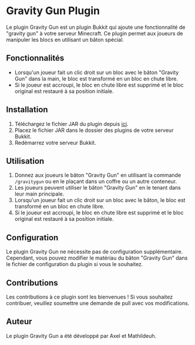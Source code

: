 # Gravity Gun Plugin

Le plugin Gravity Gun est un plugin Bukkit qui ajoute une fonctionnalité de "gravity gun" à votre serveur Minecraft. Ce plugin permet aux joueurs de manipuler les blocs en utilisant un bâton spécial.

## Fonctionnalités

- Lorsqu'un joueur fait un clic droit sur un bloc avec le bâton "Gravity Gun" dans la main, le bloc est transformé en un bloc en chute libre.
- Si le joueur est accroupi, le bloc en chute libre est supprimé et le bloc original est restauré à sa position initiale.

## Installation

1. Téléchargez le fichier JAR du plugin depuis [ici](https://github.com/AX3L25/SimpleGravityGun/releases).
2. Placez le fichier JAR dans le dossier des plugins de votre serveur Bukkit.
3. Redémarrez votre serveur Bukkit.

## Utilisation

1. Donnez aux joueurs le bâton "Gravity Gun" en utilisant la commande `/gravitygun` ou en le plaçant dans un coffre ou un autre conteneur.
2. Les joueurs peuvent utiliser le bâton "Gravity Gun" en le tenant dans leur main principale.
3. Lorsqu'un joueur fait un clic droit sur un bloc avec le bâton, le bloc est transformé en un bloc en chute libre.
4. Si le joueur est accroupi, le bloc en chute libre est supprimé et le bloc original est restauré à sa position initiale.

## Configuration

Le plugin Gravity Gun ne nécessite pas de configuration supplémentaire. Cependant, vous pouvez modifier le matériau du bâton "Gravity Gun" dans le fichier de configuration du plugin si vous le souhaitez.

## Contributions

Les contributions à ce plugin sont les bienvenues ! Si vous souhaitez contribuer, veuillez soumettre une demande de pull avec vos modifications.

## Auteur

Le plugin Gravity Gun a été développé par Axel et Mathildeuh.
